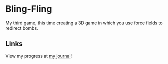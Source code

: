 # Bling-Fling
My third game, this time creating a 3D game in which you use force fields to redirect bombs.


## Links
View my progress at [my journal](https://silk-tub-8b6.notion.site/8-10-2024-8-13-2024-Bling-Fling-8939ab4d27604d8093e27ea4ce5b438e)!
